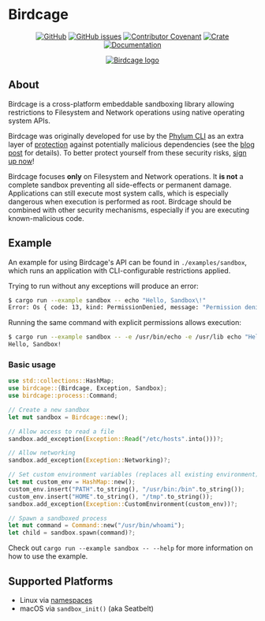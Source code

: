 # Birdcage

<div align="center">

[![GitHub](https://img.shields.io/github/license/phylum-dev/birdcage)][license]
[![GitHub issues](https://img.shields.io/github/issues/phylum-dev/birdcage)][issues]
[![Contributor Covenant](https://img.shields.io/badge/Contributor%20Covenant-2.1-4baaaa.svg)][CoC]
[![Crate](https://img.shields.io/crates/v/birdcage)](https://crates.io/crates/birdcage)
[![Documentation](https://docs.rs/birdcage/badge.svg)](https://docs.rs/birdcage)

[license]: https://github.com/phylum-dev/birdcage/blob/main/LICENSE
[issues]: https://github.com/phylum-dev/birdcage/issues
[CoC]: https://github.com/phylum-dev/birdcage/blob/main/CODE_OF_CONDUCT.md

[![Birdcage logo](./assets/Birdcage.png)][protection]

</div>

## About

Birdcage is a cross-platform embeddable sandboxing library allowing restrictions
to Filesystem and Network operations using native operating system APIs.

Birdcage was originally developed for use by the [Phylum CLI] as an extra layer
of [protection] against potentially malicious dependencies (see the [blog post]
for details). To better protect yourself from these security risks, [sign up
now]!

[phylum cli]: https://github.com/phylum-dev/cli
[protection]: https://www.phylum.io/defend-developers
[blog post]: https://blog.phylum.io/sandboxing-package-installations-arms-developers-with-defense-against-open-source-attacks-and-unintended-consequences/
[sign up now]: https://www.phylum.io/

Birdcage focuses **only** on Filesystem and Network operations. It **is not** a
complete sandbox preventing all side-effects or permanent damage. Applications
can still execute most system calls, which is especially dangerous when
execution is performed as root. Birdcage should be combined with other security
mechanisms, especially if you are executing known-malicious code.

## Example

An example for using Birdcage's API can be found in `./examples/sandbox`, which
runs an application with CLI-configurable restrictions applied.

Trying to run without any exceptions will produce an error:

```bash
$ cargo run --example sandbox -- echo "Hello, Sandbox\!"
Error: Os { code: 13, kind: PermissionDenied, message: "Permission denied" }
```

Running the same command with explicit permissions allows execution:

```bash
$ cargo run --example sandbox -- -e /usr/bin/echo -e /usr/lib echo "Hello, Sandbox\!"
Hello, Sandbox!
```

### Basic usage

```rust
use std::collections::HashMap;
use birdcage::{Birdcage, Exception, Sandbox};
use birdcage::process::Command;

// Create a new sandbox
let mut sandbox = Birdcage::new();

// Allow access to read a file
sandbox.add_exception(Exception::Read("/etc/hosts".into()))?;

// Allow networking
sandbox.add_exception(Exception::Networking)?;

// Set custom environment variables (replaces all existing environment)
let mut custom_env = HashMap::new();
custom_env.insert("PATH".to_string(), "/usr/bin:/bin".to_string());
custom_env.insert("HOME".to_string(), "/tmp".to_string());
sandbox.add_exception(Exception::CustomEnvironment(custom_env))?;

// Spawn a sandboxed process
let mut command = Command::new("/usr/bin/whoami");
let child = sandbox.spawn(command)?;
```

Check out `cargo run --example sandbox -- --help` for more information on how to
use the example.

## Supported Platforms

 - Linux via [namespaces]
 - macOS via `sandbox_init()` (aka Seatbelt)

[namespaces]: https://man7.org/linux/man-pages/man7/namespaces.7.html
